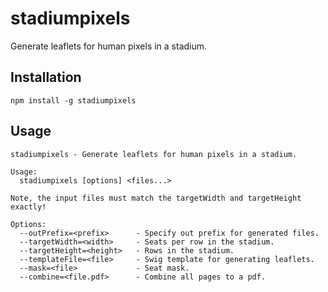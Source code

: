 stadiumpixels
=============

Generate leaflets for human pixels in a stadium.

Installation
------------

```
npm install -g stadiumpixels
```

Usage
-----

```
stadiumpixels - Generate leaflets for human pixels in a stadium.

Usage:
  stadiumpixels [options] <files...>

Note, the input files must match the targetWidth and targetHeight exactly!

Options:
  --outPrefix=<prefix>      - Specify out prefix for generated files.
  --targetWidth=<width>     - Seats per row in the stadium.
  --targetHeight=<height>   - Rows in the stadium.
  --templateFile=<file>     - Swig template for generating leaflets.
  --mask=<file>             - Seat mask.
  --combine=<file.pdf>      - Combine all pages to a pdf.
```
